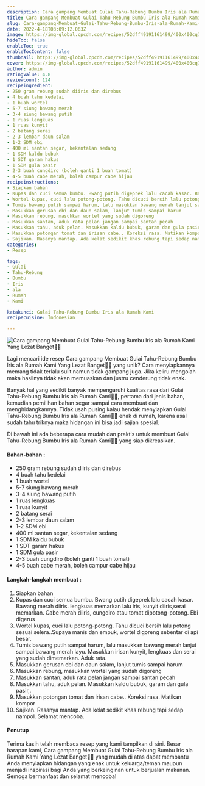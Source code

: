 ```yaml
---
description: Cara gampang Membuat Gulai Tahu-Rebung Bumbu Iris ala Rumah Kami Yang Lezat Banget"
title: Cara gampang Membuat Gulai Tahu-Rebung Bumbu Iris ala Rumah Kami Yang Lezat Banget
slug: Cara-gampang-Membuat-Gulai-Tahu-Rebung-Bumbu-Iris-ala-Rumah-Kami-Yang-Lezat-Banget
date: 2022-4-18T03:09:12.063Z
image: https://img-global.cpcdn.com/recipes/52dff49191161499/400x400cq70/photo.jpg
hideToc: false
enableToc: true
enableTocContent: false
thumbnail: https://img-global.cpcdn.com/recipes/52dff49191161499/400x400cq70/photo.jpg
cover: https://img-global.cpcdn.com/recipes/52dff49191161499/400x400cq70/photo.jpg
author: admin
ratingvalue: 4.8
reviewcount: 124
recipeingredient:
- 250 gram rebung sudah diiris dan direbus
- 4 buah tahu kedelai
- 1 buah wortel
- 5-7 siung bawang merah
- 3-4 siung bawang putih
- 1 ruas lengkuas
- 1 ruas kunyit
- 2 batang serai
- 2-3 lembar daun salam
- 1-2 SDM ebi
- 400 ml santan segar, kekentalan sedang
- 1 SDM kaldu bubuk
- 1 SDT garam hakus
- 1 SDM gula pasir
- 2-3 buah cungdiro (boleh ganti 1 buah tomat)
- 4-5 buah cabe merah, boleh campur cabe hijau
recipeinstructions:
- Siapkan bahan
- Kupas dan cuci semua bumbu. Bwang putih digeprek lalu cacah kasar. Bawang merah diiris. lengkuas memarkan lalu iris, kunyit diiris,serai memarkan. Cabe merah diiris, cungdiro atau tomat dipotong-potong. Ebi digerus
- Wortel kupas, cuci lalu potong-potong. Tahu dicuci bersih lalu potong sesuai selera..Supaya manis dan empuk, wortel digoreng sebentar di api besar.
- Tumis bawang putih sampai harum, lalu masukkan bawang merah lanjut sampai bawang merah layu. Masukkan irisan kunyit, lengkuas dan serai yang sudah dimemarkan. Aduk rata.
- Masukkan gerusan ebi dan daun salam, lanjut tumis sampai harum
- Masukkan rebung, masukkan wortel yang sudah digoreng
- Masukkan santan, aduk rata pelan jangan sampai santan pecah
- Masukkan tahu, aduk pelan. Masukkan kaldu bubuk, garam dan gula pasir,.
- Masukkan potongan tomat dan irisan cabe.. Koreksi rasa. Matikan kompor
- Sajikan. Rasanya mantap. Ada kelat sedikit khas rebung tapi sedap nampol. Selamat mencoba.
categories:
- Resep

tags:
- Gulai
- Tahu-Rebung
- Bumbu
- Iris
- ala
- Rumah
- Kami

katakunci: Gulai Tahu-Rebung Bumbu Iris ala Rumah Kami
recipecuisine: Indonesian

---
```


![Cara gampang Membuat Gulai Tahu-Rebung Bumbu Iris ala Rumah Kami Yang Lezat Banget👩‍🍳](https://img-global.cpcdn.com/recipes/52dff49191161499/400x400cq70/photo.jpg)

Lagi mencari ide resep Cara gampang Membuat Gulai Tahu-Rebung Bumbu Iris ala Rumah Kami Yang Lezat Banget👩‍🍳 yang unik? Cara menyiapkannya memang tidak terlalu sulit namun tidak gampang juga. Jika keliru mengolah maka hasilnya tidak akan memuaskan dan justru cenderung tidak enak.

Banyak hal yang sedikit banyak mempengaruhi kualitas rasa dari Gulai Tahu-Rebung Bumbu Iris ala Rumah Kami👩‍🍳, pertama dari jenis bahan, kemudian pemilihan bahan segar sampai cara membuat dan menghidangkannya. Tidak usah pusing kalau hendak menyiapkan Gulai Tahu-Rebung Bumbu Iris ala Rumah Kami👩‍🍳 enak di rumah, karena asal sudah tahu triknya maka hidangan ini bisa jadi sajian spesial.

Di bawah ini ada beberapa cara mudah dan praktis untuk membuat Gulai Tahu-Rebung Bumbu Iris ala Rumah Kami👩‍🍳 yang siap dikreasikan.

<!--inarticleads1-->

#### Bahan-bahan :

- 250 gram rebung sudah diiris dan direbus
- 4 buah tahu kedelai
- 1 buah wortel
- 5-7 siung bawang merah
- 3-4 siung bawang putih
- 1 ruas lengkuas
- 1 ruas kunyit
- 2 batang serai
- 2-3 lembar daun salam
- 1-2 SDM ebi
- 400 ml santan segar, kekentalan sedang
- 1 SDM kaldu bubuk
- 1 SDT garam hakus
- 1 SDM gula pasir
- 2-3 buah cungdiro (boleh ganti 1 buah tomat)
- 4-5 buah cabe merah, boleh campur cabe hijau

<!--inarticleads2-->

#### Langkah-langkah membuat :

1. Siapkan bahan
1. Kupas dan cuci semua bumbu. Bwang putih digeprek lalu cacah kasar. Bawang merah diiris. lengkuas memarkan lalu iris, kunyit diiris,serai memarkan. Cabe merah diiris, cungdiro atau tomat dipotong-potong. Ebi digerus
1. Wortel kupas, cuci lalu potong-potong. Tahu dicuci bersih lalu potong sesuai selera..Supaya manis dan empuk, wortel digoreng sebentar di api besar.
1. Tumis bawang putih sampai harum, lalu masukkan bawang merah lanjut sampai bawang merah layu. Masukkan irisan kunyit, lengkuas dan serai yang sudah dimemarkan. Aduk rata.
1. Masukkan gerusan ebi dan daun salam, lanjut tumis sampai harum
1. Masukkan rebung, masukkan wortel yang sudah digoreng
1. Masukkan santan, aduk rata pelan jangan sampai santan pecah
1. Masukkan tahu, aduk pelan. Masukkan kaldu bubuk, garam dan gula pasir,.
1. Masukkan potongan tomat dan irisan cabe.. Koreksi rasa. Matikan kompor
1. Sajikan. Rasanya mantap. Ada kelat sedikit khas rebung tapi sedap nampol. Selamat mencoba.

#### Penutup

Terima kasih telah membaca resep yang kami tampilkan di sini. Besar harapan kami, Cara gampang Membuat Gulai Tahu-Rebung Bumbu Iris ala Rumah Kami Yang Lezat Banget👩‍🍳 yang mudah di atas dapat membantu Anda menyiapkan hidangan yang enak untuk keluarga/teman maupun menjadi inspirasi bagi Anda yang berkeinginan untuk berjualan makanan. Semoga bermanfaat dan selamat mencoba!